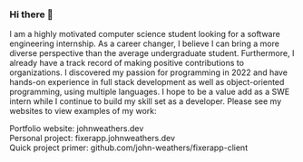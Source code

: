 ### Hi there 👋

I am a highly motivated computer science student looking for a software engineering internship. As a career changer, I believe I can bring a more diverse perspective than the average undergraduate student. Furthermore, I already have a track record of making positive contributions to organizations. I discovered my passion for programming in 2022 and have hands-on experience in full stack development as well as object-oriented programming, using multiple languages. I hope to be a value add as a SWE intern while I continue to build my skill set as a developer. Please see my websites to view examples of my work:

Portfolio website: johnweathers.dev\
Personal project: fixerapp.johnweathers.dev\
Quick project primer: github.com/john-weathers/fixerapp-client

<!--
**john-weathers/john-weathers** is a ✨ _special_ ✨ repository because its `README.md` (this file) appears on your GitHub profile.

Here are some ideas to get you started:

- 🔭 I’m currently working on ...
- 🌱 I’m currently learning ...
- 👯 I’m looking to collaborate on ...
- 🤔 I’m looking for help with ...
- 💬 Ask me about ...
- 📫 How to reach me: ...
- 😄 Pronouns: ...
- ⚡ Fun fact: ...
-->
